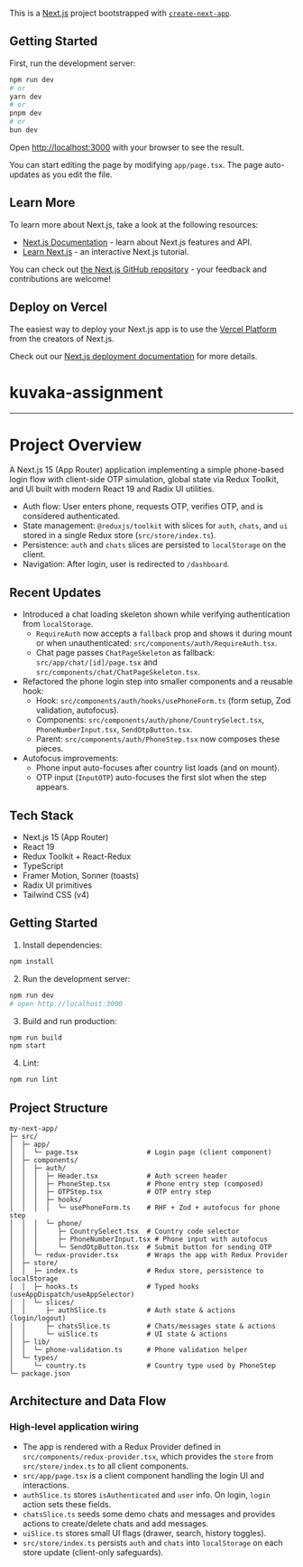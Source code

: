 This is a [Next.js](https://nextjs.org) project bootstrapped with [`create-next-app`](https://nextjs.org/docs/app/api-reference/cli/create-next-app).

## Getting Started

First, run the development server:

```bash
npm run dev
# or
yarn dev
# or
pnpm dev
# or
bun dev
```

Open [http://localhost:3000](http://localhost:3000) with your browser to see the result.

You can start editing the page by modifying `app/page.tsx`. The page auto-updates as you edit the file.


## Learn More

To learn more about Next.js, take a look at the following resources:

- [Next.js Documentation](https://nextjs.org/docs) - learn about Next.js features and API.
- [Learn Next.js](https://nextjs.org/learn) - an interactive Next.js tutorial.

You can check out [the Next.js GitHub repository](https://github.com/vercel/next.js) - your feedback and contributions are welcome!

## Deploy on Vercel

The easiest way to deploy your Next.js app is to use the [Vercel Platform](https://vercel.com/new?utm_medium=default-template&filter=next.js&utm_source=create-next-app&utm_campaign=create-next-app-readme) from the creators of Next.js.

Check out our [Next.js deployment documentation](https://nextjs.org/docs/app/building-your-application/deploying) for more details.

# kuvaka-assignment

---

# Project Overview

A Next.js 15 (App Router) application implementing a simple phone-based login flow with client-side OTP simulation, global state via Redux Toolkit, and UI built with modern React 19 and Radix UI utilities.

- Auth flow: User enters phone, requests OTP, verifies OTP, and is considered authenticated.
- State management: `@reduxjs/toolkit` with slices for `auth`, `chats`, and `ui` stored in a single Redux store (`src/store/index.ts`).
- Persistence: `auth` and `chats` slices are persisted to `localStorage` on the client.
- Navigation: After login, user is redirected to `/dashboard`.

## Recent Updates

- Introduced a chat loading skeleton shown while verifying authentication from `localStorage`.
  - `RequireAuth` now accepts a `fallback` prop and shows it during mount or when unauthenticated: `src/components/auth/RequireAuth.tsx`.
  - Chat page passes `ChatPageSkeleton` as fallback: `src/app/chat/[id]/page.tsx` and `src/components/chat/ChatPageSkeleton.tsx`.
- Refactored the phone login step into smaller components and a reusable hook:
  - Hook: `src/components/auth/hooks/usePhoneForm.ts` (form setup, Zod validation, autofocus).
  - Components: `src/components/auth/phone/CountrySelect.tsx`, `PhoneNumberInput.tsx`, `SendOtpButton.tsx`.
  - Parent: `src/components/auth/PhoneStep.tsx` now composes these pieces.
- Autofocus improvements:
  - Phone input auto-focuses after country list loads (and on mount).
  - OTP input (`InputOTP`) auto-focuses the first slot when the step appears.

## Tech Stack

- Next.js 15 (App Router)
- React 19
- Redux Toolkit + React-Redux
- TypeScript
- Framer Motion, Sonner (toasts)
- Radix UI primitives
- Tailwind CSS (v4)

## Getting Started

1. Install dependencies:

```bash
npm install
```

2. Run the development server:

```bash
npm run dev
# open http://localhost:3000
```

3. Build and run production:

```bash
npm run build
npm start
```

4. Lint:

```bash
npm run lint
```

## Project Structure

```text
my-next-app/
├─ src/
│  ├─ app/
│  │  └─ page.tsx                 # Login page (client component)
│  ├─ components/
│  │  ├─ auth/
│  │  │  ├─ Header.tsx            # Auth screen header
│  │  │  ├─ PhoneStep.tsx         # Phone entry step (composed)
│  │  │  ├─ OTPStep.tsx           # OTP entry step
│  │  │  ├─ hooks/
│  │  │  │  └─ usePhoneForm.ts    # RHF + Zod + autofocus for phone step
│  │  │  └─ phone/
│  │  │     ├─ CountrySelect.tsx  # Country code selector
│  │  │     ├─ PhoneNumberInput.tsx # Phone input with autofocus
│  │  │     └─ SendOtpButton.tsx  # Submit button for sending OTP
│  │  └─ redux-provider.tsx       # Wraps the app with Redux Provider
│  ├─ store/
│  │  ├─ index.ts                 # Redux store, persistence to localStorage
│  │  ├─ hooks.ts                 # Typed hooks (useAppDispatch/useAppSelector)
│  │  └─ slices/
│  │     ├─ authSlice.ts          # Auth state & actions (login/logout)
│  │     ├─ chatsSlice.ts         # Chats/messages state & actions
│  │     └─ uiSlice.ts            # UI state & actions
│  ├─ lib/
│  │  └─ phone-validation.ts      # Phone validation helper
│  └─ types/
│     └─ country.ts               # Country type used by PhoneStep
└─ package.json
```

## Architecture and Data Flow

### High-level application wiring

- The app is rendered with a Redux Provider defined in `src/components/redux-provider.tsx`, which provides the `store` from `src/store/index.ts` to all client components.
- `src/app/page.tsx` is a client component handling the login UI and interactions.
- `authSlice.ts` stores `isAuthenticated` and `user` info. On login, `login` action sets these fields.
- `chatsSlice.ts` seeds some demo chats and messages and provides actions to create/delete chats and add messages.
- `uiSlice.ts` stores small UI flags (drawer, search, history toggles).
- `src/store/index.ts` persists `auth` and `chats` into `localStorage` on each store update (client-only safeguards).
